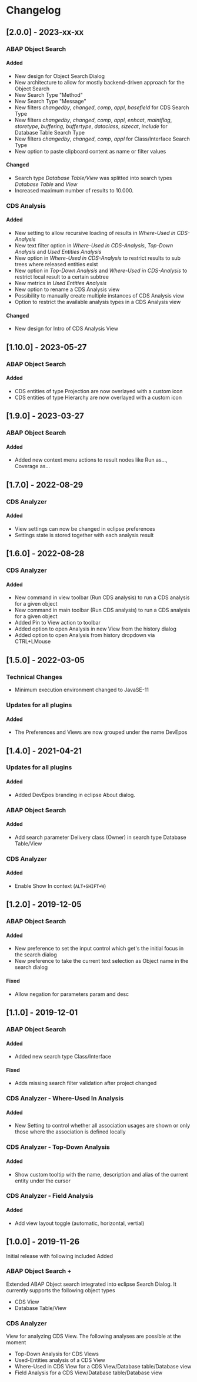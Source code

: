 # Changelog

## [2.0.0] - 2023-xx-xx

### ABAP Object Search

#### Added

- New design for Object Search Dialog
- New architecture to allow for mostly backend-driven approach for the Object Search
- New Search Type "Method"
- New Search Type "Message"
- New filters *changedby*, *changed*, *comp*, *appl*, *basefield* for CDS Search Type
- New filters *changedby*, *changed*, *comp*, *appl*, *enhcat*, *maintflag*, *storetype*, *buffering*, *buffertype*, *dataclass*, *sizecat*, *include* for Database Table Search Type
- New filters *changedby*, *changed*, *comp*, *appl* for Class/Interface Search Type
- New option to paste clipboard content as name or filter values

#### Changed

- Search type *Database Table/View* was splitted into search types *Database Table* and *View*
- Increased maximum number of results to 10.000.

### CDS Analysis

#### Added

- New setting to allow recursive loading of results in *Where-Used in CDS-Analysis*
- New text filter option in *Where-Used in CDS-Analysis*, *Top-Down Analysis* and *Used Entities Analysis*
- New option in *Where-Used in CDS-Analysis* to restrict results to sub trees where released entities exist
- New option in *Top-Down Analysis* and *Where-Used in CDS-Analysis* to restrict local result to a certain subtree
- New metrics in *Used Entities Analysis*
- New option to rename a CDS Analysis view
- Possibility to manually create multiple instances of CDS Analysis view
- Option to restrict the available analysis types in a CDS Analysis view

#### Changed

- New design for Intro of CDS Analysis View

## [1.10.0] - 2023-05-27

### ABAP Object Search

#### Added

- CDS entities of type Projection are now overlayed with a custom icon
- CDS entities of type Hierarchy are now overlayed with a custom icon

## [1.9.0] - 2023-03-27

### ABAP Object Search

#### Added

- Added new context menu actions to result nodes like Run as..., Coverage as...

## [1.7.0] - 2022-08-29

### CDS Analyzer

#### Added

- View settings can now be changed in eclipse preferences
- Settings state is stored together with each analysis result

## [1.6.0] - 2022-08-28

### CDS Analyzer

#### Added

- New command in view toolbar (Run CDS analysis) to run a CDS analysis for a given object
- New command in main toolbar (Run CDS analysis) to run a CDS analysis for a given object
- Added Pin to View action to toolbar
- Added option to open Analysis in new View from the history dialog
- Added option to open Analysis from history dropdown via CTRL+LMouse

## [1.5.0] - 2022-03-05

### Technical Changes

- Minimum execution environment changed to JavaSE-11

### Updates for all plugins

#### Added

- The Preferences and Views are now grouped under the name DevEpos

## [1.4.0] - 2021-04-21

### Updates for all plugins

#### Added

- Added DevEpos branding in eclipse About dialog.

### ABAP Object Search

#### Added

- Add search parameter Delivery class (Owner) in search type Database Table/View

### CDS Analyzer

#### Added

- Enable Show In context (`ALT+SHIFT+W`)

## [1.2.0] - 2019-12-05

### ABAP Object Search

#### Added

- New preference to set the input control which get's the initial focus in the search dialog
- New preference to take the current text selection as Object name in the search dialog

#### Fixed

- Allow negation for parameters param and desc

## [1.1.0] - 2019-12-01

### ABAP Object Search

#### Added

- Added new search type Class/Interface

#### Fixed

- Adds missing search filter validation after project changed

### CDS Analyzer - Where-Used In Analysis

#### Added

- New Setting to control whether all association usages are shown or only those where the association is defined locally

### CDS Analyzer - Top-Down Analysis

#### Added

- Show custom tooltip with the name, description and alias of the current entity under the cursor

### CDS Analyzer - Field Analysis

#### Added

- Add view layout toggle (automatic, horizontal, vertial)

## [1.0.0] - 2019-11-26

Initial release with following included Added

### ABAP Object Search +

Extended ABAP Object search integrated into eclipse Search Dialog.
It currently supports the following object types

- CDS View
- Database Table/View

### CDS Analyzer

View for analyzing CDS View.
The following analyses are possible at the moment

- Top-Down Analysis for CDS Views
- Used-Entities analysis of a CDS View
- Where-Used in CDS View for a CDS View/Database table/Database view
- Field Analysis for a CDS View/Database table/Database view
